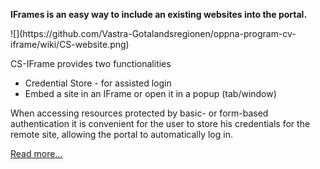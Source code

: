 <td id="wikicontent" class="psdescription">
    <p><strong>IFrames is an easy way to include an existing websites into the portal.</strong> </p>
    ![](https://github.com/Vastra-Gotalandsregionen/oppna-program-cv-iframe/wiki/CS-website.png)
    <p>CS-IFrame provides two functionalities </p>
    <ul>
        <li>Credential Store - for assisted login </li>
        <li>Embed a site in an IFrame or open it in a popup (tab/window)  </li>
    </ul>
    <p></p>
    <p>When accessing resources protected by basic- or form-based authentication it is convenient for the user to store his credentials for the remote site, allowing the portal to automatically log in. </p>
    <p><a href="/p/oppna-program-cv-iframe/wiki/Overview">Read more...</a> </p>
</td>
